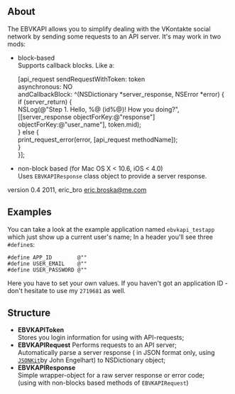 ## About
The EBVKAPI allows you to simplify dealing with the VKontakte social network by sending some requests to an API server.
It's may work in two mods:  

   * block-based  
Supports  callback blocks. Like a:

        [api_request sendRequestWithToken: token   
                                          asynchronous: NO   
                                    andCallbackBlock: ^(NSDictionary *server_response, NSError *error) {  
        if (server_return) {  
            NSLog(@"Step 1. Hello, %@ (id%@)! How you doing?",   
                  [[server_response objectForKey:@"response"]   objectForKey:@"user_name"], token.mid);   
        } else {  
            print_request_error(error, [api_request methodName]);  
        }  
        }];  

   * non-block based (for Mac OS X <  10.6, iOS < 4.0)  
Uses `EBVKAPIResponse` class object to provide a server response. 

version 0.4
2011, eric_bro
eric.broska@me.com

## Examples  
You can take a look at the example application named `ebvkapi_testapp` which just show up a current user's name;
In a header you'll see three `#define`s:
    
    #define APP_ID        @""  
    #define USER_EMAIL    @""  
    #define USER_PASSWORD @""  
Here you have to set your own values. If you haven't got an application ID - don't hesitate to use my `2719681` as well.

## Structure
* __EBVKAPIToken__  
Stores you login information for using with API-requests;    
* __EBVKAPIRequest__
Performs requests to an API server;  
Automatically parse a server response ( in JSON format only, using [`JSONKit`](https://github.com/johnezang/JSONKit)by John Engelhart) to NSDictionary object;  
* __EBVKAPIResponse__  
Simple wrapper-object for a raw server response or error code;    
(using with non-blocks based methods of `EBVKAPIRequest`)    

